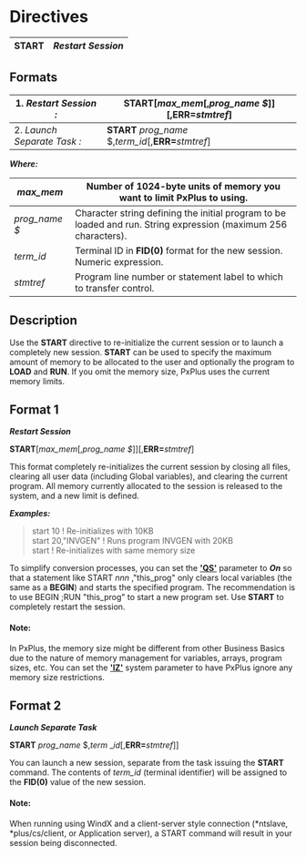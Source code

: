 # Directives   
  
**START** |  **_Restart Session_**  
---|---  
  
##  Formats

1\. _Restart Session_ _:_ |  **START**[_max_mem_[,_prog_name_ _$_]][,**ERR=**_stmtref_]  
---|---  
2\. _Launch Separate Task_ _:_ |  **START** _prog_name_ $,_term_id_[,**ERR=**_stmtref_]  
  
**_Where:_**

_max_mem_ |  Number of 1024-byte units of memory you want to limit PxPlus to using.  
---|---  
_prog_name_ _$_ |  Character string defining the initial program to be loaded and run. String expression (maximum 256 characters).  
_term_id_ |  Terminal ID in **FID(0)** format for the new session. Numeric expression.  
_stmtref_ |  Program line number or statement label to which to transfer control.  
  
##  Description

Use the **START** directive to re-initialize the current session or to launch a completely new session. **START** can be used to specify the maximum amount of memory to be allocated to the user and optionally the program to **LOAD** and **RUN**. If you omit the memory size, PxPlus uses the current memory limits.

##  Format 1

**_Restart Session_**

**START**[_max_mem_[,_prog_name_ _$_]][,**ERR=**_stmtref_]

This format completely re-initializes the current session by closing all files, clearing all user data (including Global variables), and clearing the current program. All memory currently allocated to the session is released to the system, and a new limit is defined.

**_Examples:_**

> start 10 ! Re-initializes with 10KB  
>  start 20,"INVGEN" ! Runs program INVGEN with 20KB  
> start ! Re-initializes with same memory size

To simplify conversion processes, you can set the **['QS'](../parameters/qs.md)** parameter to **_On_** so that a statement like START _nnn_ ,"this_prog" only clears local variables (the same as a **BEGIN**) and starts the specified program. The recommendation is to use BEGIN ;RUN "this_prog" to start a new program set. Use **START** to completely restart the session.

#### **Note:**  
In PxPlus, the memory size might be different from other Business Basics due to the nature of memory management for variables, arrays, program sizes, etc. You can set the **['IZ'](../parameters/iz.md)** system parameter to have PxPlus ignore any memory size restrictions.

##  Format 2

**_Launch Separate Task_**

**START** _prog_name_ $,_term_ __id_[,**ERR=**_stmtref_]]

You can launch a new session, separate from the task issuing the **START** command. The contents of _term_id_ (terminal identifier) will be assigned to the **FID(0)** value of the new session.

#### **Note:**  
When running using WindX and a client-server style connection (*ntslave, *plus/cs/client, or Application server), a START command will result in your session being disconnected.
